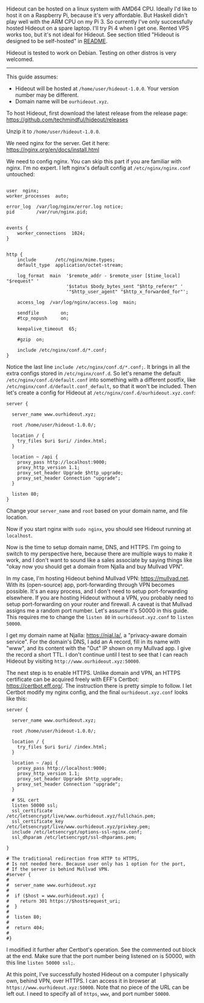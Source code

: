 Hideout can be hosted on a linux system with AMD64 CPU. Ideally I'd like to host it on a Raspberry Pi, because it's very affordable. But Haskell didn't play well with the ARM CPU on my Pi 3. So currently I've only successfully hosted Hideout on a spare laptop. I'll try Pi 4 when I get one. Rented VPS works too, but it's not ideal for Hideout. See section titled "Hideout is designed to be self-hosted" in [README](https://github.com/techmindful/hideout#hideout-is-designed-to-be-self-hosted).

Hideout is tested to work on Debian. Testing on other distros is very welcomed.

---

This guide assumes:
* Hideout will be hosted at `/home/user/hideout-1.0.0`. Your version number may be different.
* Domain name will be `ourhideout.xyz`.

To host Hideout, first download the latest release from the release page: https://github.com/techmindful/hideout/releases

Unzip it to `/home/user/hideout-1.0.0`.

We need nginx for the server. Get it here: https://nginx.org/en/docs/install.html

We need to config nginx. You can skip this part if you are familiar with nginx. I'm no expert. I left nginx's default config at `/etc/nginx/nginx.conf` untouched:
```

user  nginx;
worker_processes  auto;

error_log  /var/log/nginx/error.log notice;
pid        /var/run/nginx.pid;


events {
    worker_connections  1024;
}


http {
    include       /etc/nginx/mime.types;
    default_type  application/octet-stream;

    log_format  main  '$remote_addr - $remote_user [$time_local] "$request" '
                      '$status $body_bytes_sent "$http_referer" '
                      '"$http_user_agent" "$http_x_forwarded_for"';

    access_log  /var/log/nginx/access.log  main;

    sendfile        on;
    #tcp_nopush     on;

    keepalive_timeout  65;

    #gzip  on;

    include /etc/nginx/conf.d/*.conf;
}
```
Notice the last line `include /etc/nginx/conf.d/*.conf;`. It brings in all the extra configs stored in `/etc/nginx/conf.d`. So let's rename the default `/etc/nginx/conf.d/default.conf` into something with a different postfix, like `/etc/nginx/conf.d/default.conf_default`, so that it won't be included. Then let's create a config for Hideout at `/etc/nginx/conf.d/ourhideout.xyz.conf`:
```
server {

  server_name www.ourhideout.xyz;

  root /home/user/hideout-1.0.0/;

  location / {
    try_files $uri $uri/ /index.html;
  }

  location ~ /api {
    proxy_pass http://localhost:9000;
    proxy_http_version 1.1;
    proxy_set_header Upgrade $http_upgrade;
    proxy_set_header Connection "upgrade";
  }

  listen 80;
}
```
Change your `server_name` and `root` based on your domain name, and file location.

Now if you start nginx with `sudo nginx`, you should see Hideout running at `localhost`.

Now is the time to setup domain name, DNS, and HTTPS. I'm going to switch to my perspective here, because there are multiple ways to make it work, and I don't want to sound like a sales associate by saying things like "okay now you should get a domain from Njalla and buy Mullvad VPN".

In my case, I'm hosting Hideout behind Mullvad VPN: https://mullvad.net. With its (open-source) app, port-forwarding through VPN becomes possible. It's an easy process, and I don't need to setup port-forwarding elsewhere. If you are hosting Hideout without a VPN, you probably need to setup port-forwarding on your router and firewall. A caveat is that Mullvad assigns me a random port number. Let's assume it's 50000 in this guide. This requires me to change the `listen 80` in `ourhideout.xyz.conf` to `listen 50000`.

I get my domain name at Njalla: https://njal.la/, a "privacy-aware domain service". For the domain's DNS, I add an A record, fill in its name with "www", and its content with the "Out" IP shown on my Mullvad app. I give the record a short TTL. I don't continue until I test to see that I can reach Hideout by visiting `http://www.ourhideout.xyz:50000`.

The next step is to enable HTTPS. Unlike domain and VPN, an HTTPS certificate can be acquired freely with EFF's Certbot: https://certbot.eff.org/. The instruction there is pretty simple to follow. I let Certbot modify my nginx config, and the final `ourhideout.xyz.conf` looks like this:
```
server {

  server_name www.ourhideout.xyz;

  root /home/user/hideout-1.0.0/;

  location / {
    try_files $uri $uri/ /index.html;
  }

  location ~ /api {
    proxy_pass http://localhost:9000;
    proxy_http_version 1.1;
    proxy_set_header Upgrade $http_upgrade;
    proxy_set_header Connection "upgrade";
  }

  # SSL cert
  listen 50000 ssl;
  ssl_certificate /etc/letsencrypt/live/www.ourhideout.xyz/fullchain.pem;
  ssl_certificate_key /etc/letsencrypt/live/www.ourhideout.xyz/privkey.pem;
  include /etc/letsencrypt/options-ssl-nginx.conf;
  ssl_dhparam /etc/letsencrypt/ssl-dhparams.pem;

}

# The traditional redirection from HTTP to HTTPS,
# Is not needed here. Because user only has 1 option for the port,
# If the server is behind Mullvad VPN.
#server {
#
#  server_name www.ourhideout.xyz
#
#  if ($host = www.ourhideout.xyz) {
#    return 301 https://$host$request_uri;
#  }
#
#  listen 80;
#
#  return 404;
#
#}
```
I modified it further after Certbot's operation. See the commented out block at the end. Make sure that the port number being listened on is 50000, with this line `listen 50000 ssl;`.

At this point, I've successfully hosted Hideout on a computer I physically own, behind VPN, over HTTPS. I can access it in browser at `https://www.ourhideout.xyz:50000`. Note that no piece of the URL can be left out. I need to specify all of `https`, `www`, and port number `50000`.
